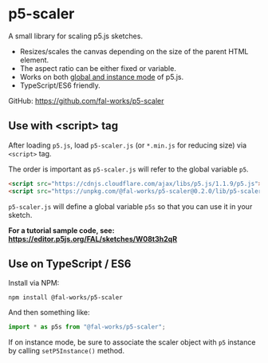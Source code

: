 # p5-scaler

A small library for scaling p5.js sketches.

- Resizes/scales the canvas depending on the size of the parent HTML element.  
- The aspect ratio can be either fixed or variable.
- Works on both [global and instance mode](https://github.com/processing/p5.js/wiki/Global-and-instance-mode) of p5.js.
- TypeScript/ES6 friendly.

GitHub: <https://github.com/fal-works/p5-scaler>


## Use with \<script\> tag

After loading `p5.js`, load `p5-scaler.js` (or `*.min.js` for reducing size) via `<script>` tag.

The order is important as `p5-scaler.js` will refer to the global variable `p5`.

```html
<script src="https://cdnjs.cloudflare.com/ajax/libs/p5.js/1.1.9/p5.js"></script>
<script src="https://unpkg.com/@fal-works/p5-scaler@0.2.0/lib/p5-scaler.js"></script>
```

`p5-scaler.js` will define a global variable `p5s` so that you can use it in your sketch.

**For a tutorial sample code, see: <https://editor.p5js.org/FAL/sketches/W08t3h2qR>**


## Use on TypeScript / ES6

Install via NPM:

```text
npm install @fal-works/p5-scaler
```

And then something like:

```js
import * as p5s from "@fal-works/p5-scaler";
```

If on instance mode, be sure to associate the scaler object with `p5` instance by calling `setP5Instance()` method.
